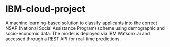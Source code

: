 # IBM-cloud-project
A machine learning-based solution to classify applicants into the correct NSAP (National Social Assistance Program) scheme using demographic and socio-economic data. The model is deployed via IBM Watsonx.ai and accessed through a REST API for real-time predictions.
